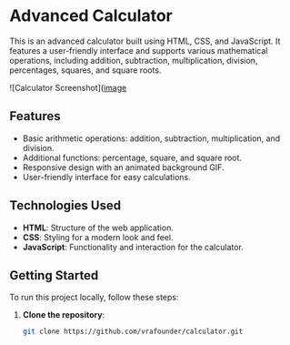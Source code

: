 # Advanced Calculator

This is an advanced calculator built using HTML, CSS, and JavaScript. It features a user-friendly interface and supports various mathematical operations, including addition, subtraction, multiplication, division, percentages, squares, and square roots.

![Calculator Screenshot]([image](https://github.com/user-attachments/assets/466ad0fc-1128-431f-bea1-50a05e18ef24) <!-- Optional: Add a screenshot of your calculator -->

## Features

- Basic arithmetic operations: addition, subtraction, multiplication, and division.
- Additional functions: percentage, square, and square root.
- Responsive design with an animated background GIF.
- User-friendly interface for easy calculations.

## Technologies Used

- **HTML**: Structure of the web application.
- **CSS**: Styling for a modern look and feel.
- **JavaScript**: Functionality and interaction for the calculator.

## Getting Started

To run this project locally, follow these steps:

1. **Clone the repository**:
   ```bash
   git clone https://github.com/vrafounder/calculator.git

